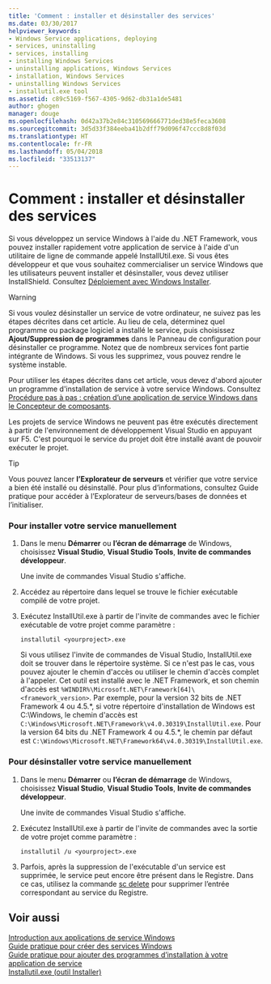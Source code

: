 ```yaml
---
title: 'Comment : installer et désinstaller des services'
ms.date: 03/30/2017
helpviewer_keywords:
- Windows Service applications, deploying
- services, uninstalling
- services, installing
- installing Windows Services
- uninstalling applications, Windows Services
- installation, Windows Services
- uninstalling Windows Services
- installutil.exe tool
ms.assetid: c89c5169-f567-4305-9d62-db31a1de5481
author: ghogen
manager: douge
ms.openlocfilehash: 0d42a37b2e84c310569666771ded38e5feca3608
ms.sourcegitcommit: 3d5d33f384eeba41b2dff79d096f47ccc8d8f03d
ms.translationtype: HT
ms.contentlocale: fr-FR
ms.lasthandoff: 05/04/2018
ms.locfileid: "33513137"
---
```

# <a name="how-to-install-and-uninstall-services"></a>Comment : installer et désinstaller des services
Si vous développez un service Windows à l'aide du .NET Framework, vous pouvez installer rapidement votre application de service à l'aide d'un utilitaire de ligne de commande appelé InstallUtil.exe. Si vous êtes développeur et que vous souhaitez commercialiser un service Windows que les utilisateurs peuvent installer et désinstaller, vous devez utiliser InstallShield. Consultez [Déploiement avec Windows Installer](http://msdn.microsoft.com/library/121be21b-b916-43e2-8f10-8b080516d2a0).  
  
> [!WARNING]
>  Si vous voulez désinstaller un service de votre ordinateur, ne suivez pas les étapes décrites dans cet article. Au lieu de cela, déterminez quel programme ou package logiciel a installé le service, puis choisissez **Ajout/Suppression de programmes** dans le Panneau de configuration pour désinstaller ce programme. Notez que de nombreux services font partie intégrante de Windows. Si vous les supprimez, vous pouvez rendre le système instable.  
  
 Pour utiliser les étapes décrites dans cet article, vous devez d'abord ajouter un programme d'installation de service à votre service Windows. Consultez [Procédure pas à pas : création d’une application de service Windows dans le Concepteur de composants](../../../docs/framework/windows-services/walkthrough-creating-a-windows-service-application-in-the-component-designer.md).  
  
 Les projets de service Windows ne peuvent pas être exécutés directement à partir de l'environnement de développement Visual Studio en appuyant sur F5. C'est pourquoi le service du projet doit être installé avant de pouvoir exécuter le projet.  
  
> [!TIP]
>  Vous pouvez lancer **l’Explorateur de serveurs** et vérifier que votre service a bien été installé ou désinstallé. Pour plus d’informations, consultez Guide pratique pour accéder à l’Explorateur de serveurs/bases de données et l’initialiser.  
  
### <a name="to-install-your-service-manually"></a>Pour installer votre service manuellement  
  
1.  Dans le menu **Démarrer** ou **l’écran de démarrage** de Windows, choisissez **Visual Studio**, **Visual Studio Tools**, **Invite de commandes développeur**.  
  
     Une invite de commandes Visual Studio s'affiche.  
  
2.  Accédez au répertoire dans lequel se trouve le fichier exécutable compilé de votre projet.  
  
3.  Exécutez InstallUtil.exe à partir de l'invite de commandes avec le fichier exécutable de votre projet comme paramètre :  
  
    ```  
    installutil <yourproject>.exe  
    ```  
  
     Si vous utilisez l'invite de commandes de Visual Studio, InstallUtil.exe doit se trouver dans le répertoire système. Si ce n'est pas le cas, vous pouvez ajouter le chemin d'accès ou utiliser le chemin d'accès complet à l'appeler. Cet outil est installé avec le .NET Framework, et son chemin d'accès est `%WINDIR%\Microsoft.NET\Framework[64]\<framework_version>`. Par exemple, pour la version 32 bits de .NET Framework 4 ou 4.5.*, si votre répertoire d'installation de Windows est C:\Windows, le chemin d'accès est `C:\Windows\Microsoft.NET\Framework\v4.0.30319\InstallUtil.exe`. Pour la version 64 bits du .NET Framework 4 ou 4.5.\*, le chemin par défaut est `C:\Windows\Microsoft.NET\Framework64\v4.0.30319\InstallUtil.exe`.  
  
### <a name="to-uninstall-your-service-manually"></a>Pour désinstaller votre service manuellement  
  
1.  Dans le menu **Démarrer** ou **l’écran de démarrage** de Windows, choisissez **Visual Studio**, **Visual Studio Tools**, **Invite de commandes développeur**.  
  
     Une invite de commandes Visual Studio s'affiche.  
  
2.  Exécutez InstallUtil.exe à partir de l'invite de commandes avec la sortie de votre projet comme paramètre :  
  
    ```  
    installutil /u <yourproject>.exe  
    ```  
  
3.  Parfois, après la suppression de l'exécutable d'un service est supprimée, le service peut encore être présent dans le Registre. Dans ce cas, utilisez la commande [sc delete](http://technet.microsoft.com/library/cc742045.aspx) pour supprimer l’entrée correspondant au service du Registre.  
  
## <a name="see-also"></a>Voir aussi  
 [Introduction aux applications de service Windows](../../../docs/framework/windows-services/introduction-to-windows-service-applications.md)  
 [Guide pratique pour créer des services Windows](../../../docs/framework/windows-services/how-to-create-windows-services.md)  
 [Guide pratique pour ajouter des programmes d’installation à votre application de service](../../../docs/framework/windows-services/how-to-add-installers-to-your-service-application.md)  
 [Installutil.exe (outil Installer)](../../../docs/framework/tools/installutil-exe-installer-tool.md)
